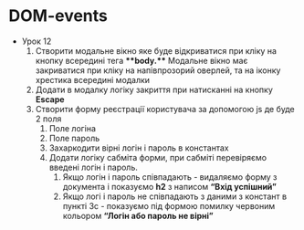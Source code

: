 # DOM-events

- Урок 12
  1. Створити модальне вікно яке буде відкриватися при кліку на кнопку всередині тега ********\*\*********body.********\*\********* Модальне вікно має закриватися при кліку на напівпрозорий оверлей, та на іконку хрестика всередині модалки
  2. Додати в модалку логіку закриття при натисканні на кнопку **Escape**
  3. Створити форму реєстрації користувача за допомогою js де буде 2 поля
     1. Поле логіна
     2. Поле пароль
     3. Захаркодити вірні логін і пароль в константах
     4. Додати логіку сабміта форми, при сабміті перевіряємо введені логін і пароль.
        1. Якщо логін і пароль співпадають - видаляємо форму з документа і показуємо **h2** з написом **“Вхід успішний”**
        2. Якщо логі і пароль не співпадають з даними з констант в пункті 3с - показуємо під формою помилку червоним кольором **“Логін або пароль не вірні”**
